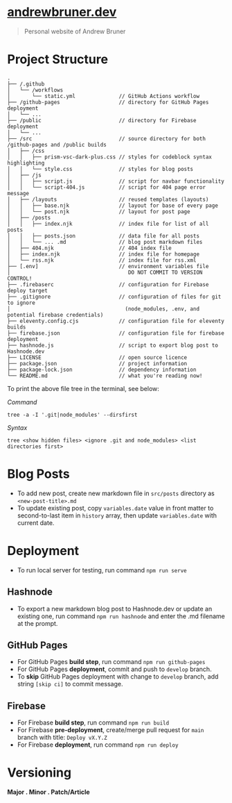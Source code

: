 # [andrewbruner.dev](https://andrewbruner.dev)

> Personal website of Andrew Bruner

# Project Structure

```
.
├── /.github
│   └── /workflows
│       └── static.yml              // GitHub Actions workflow
├── /github-pages                   // directory for GitHub Pages deployment
│   └── ...
├── /public                         // directory for Firebase deployment
│   └── ...
├── /src                            // source directory for both /github-pages and /public builds
│   ├── /css
│   │   ├── prism-vsc-dark-plus.css // styles for codeblock syntax highlighting
│   │   └── style.css               // styles for blog posts
│   ├── /js
│   │   ├── script.js               // script for navbar functionality
│   │   └── script-404.js           // script for 404 page error message
│   ├── /layouts                    // reused templates (layouts)
│   │   ├── base.njk                // layout for base of every page
│   │   └── post.njk                // layout for post page
│   ├── /posts
│   │   ├── index.njk               // index file for list of all posts
│   │   ├── posts.json              // data file for all posts
│   │   └── ... .md                 // blog post markdown files
│   ├── 404.njk                     // 404 index file
│   ├── index.njk                   // index file for homepage
│   └── rss.njk                     // index file for rss.xml
├── [.env]                          // environment variables file
│                                      DO NOT COMMIT TO VERSION CONTROL!
├── .firebaserc                     // configuration for Firebase deploy target
├── .gitignore                      // configuration of files for git to ignore
│                                     (node_modules, .env, and potential firebase credentials)
├── eleventy.config.cjs             // configuration file for eleventy builds
├── firebase.json                   // configuration file for firebase deployment
├── hashnode.js                     // script to export blog post to Hashnode.dev
├── LICENSE                         // open source licence
├── package.json                    // project information
├── package-lock.json               // dependency information
└── README.md                       // what you're reading now!
```

To print the above file tree in the terminal, see below:

*Command*

`tree -a -I '.git|node_modules' --dirsfirst`

*Syntax*

`tree <show hidden files> <ignore .git and node_modules> <list directories first>`

# Blog Posts

- To add new post, create new markdown file in `src/posts` directory as `<new-post-title>.md`
- To update existing post, copy `variables.date` value in front matter to second-to-last item in `history` array, then update `variables.date` with current date.

# Deployment

- To run local server for testing, run command `npm run serve`

## Hashnode

- To export a new markdown blog post to Hashnode.dev or update an existing one, run command `npm run hashnode` and enter the .md filename at the prompt.

## GitHub Pages

- For GitHub Pages **build step**, run command `npm run github-pages`
- For GitHub Pages **deployment**, commit and push to `develop` branch.
- To **skip** GitHub Pages deployment with change to `develop` branch, add string `[skip ci]` to commit message.

## Firebase

- For Firebase **build step**, run command `npm run build`
- For Firebase **pre-deployment**, create/merge pull request for `main` branch with title: `Deploy vX.Y.Z`
- For Firebase **deployment**, run command `npm run deploy`

# Versioning

**Major . Minor . Patch/Article**
